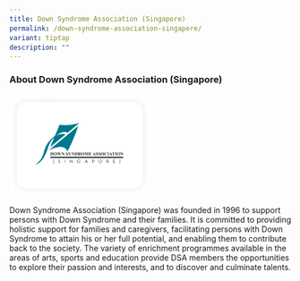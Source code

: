 ```yaml
---
title: Down Syndrome Association (Singapore)
permalink: /down-syndrome-association-singapore/
variant: tiptap
description: ""
---
```

<h3>About Down Syndrome Association (Singapore)</h3>
<p></p>
<p></p>
<div class="isomer-image-wrapper">
<img style="width: 50%;" height="auto" width="100%" alt="" src="/images/Down_Syndrome_Association_Singapore.png">
</div>
<p>Down Syndrome Association (Singapore) was founded in 1996 to support persons
with Down Syndrome and their families. It is committed to providing holistic
support for families and caregivers, facilitating persons with Down Syndrome
to attain his or her full potential, and enabling them to contribute back
to the society. The variety of enrichment programmes available in the areas
of arts, sports and education provide DSA members the opportunities to
explore their passion and interests, and to discover and culminate talents.</p>
<p></p>
<p></p>